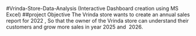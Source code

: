 #Vrinda-Store-Data-Analysis (Interactive Dashboard creation using MS Excel) 
##project Objective
The Vrinda store wants to create an annual sales report for 2022 , So that the owner of the Vrinda store can understand their customers and grow more sales in year 2025 and  2026.
